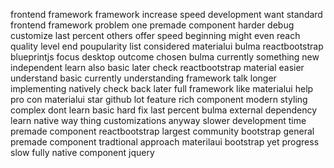 frontend framework framework increase speed development want standard frontend framework problem one premade component harder debug customize last percent others offer speed beginning might even reach quality level end poupularity list considered materialui bulma reactbootstrap blueprintjs focus desktop outcome chosen bulma currently something new independent learn also basic later check reactbootstrap material easier understand basic currently understanding framework talk longer implementing natively check back later full framework like materialui help pro con materialui star github lot feature rich component modern styling complex dont learn basic hard fix last percent bulma external dependency learn native way thing customizations anyway slower development time premade component reactbootstrap largest community bootstrap general premade component tradtional approach materilaui bootstrap yet progress slow fully native component jquery